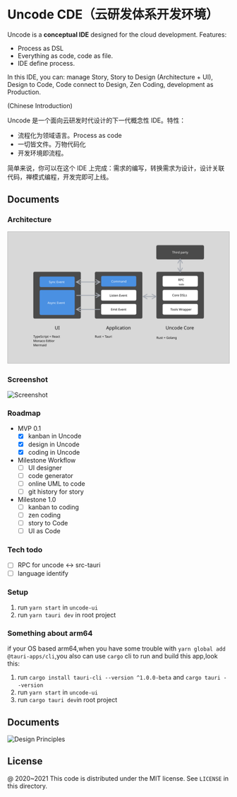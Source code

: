 # Uncode CDE（云研发体系开发环境）

Uncode is a **conceptual IDE** designed for the cloud development. Features:

 - Process as DSL
 - Everything as code, code as file.
 - IDE define process.

In this IDE, you can: manage Story, Story to Design (Architecture + UI), Design to Code, Code connect to Design, Zen Coding, development as Production.

(Chinese Introduction)

Uncode 是一个面向云研发时代设计的下一代概念性 IDE。特性：

 - 流程化为领域语言。Process as code
 - 一切皆文件。万物代码化
 - 开发环境即流程。

简单来说，你可以在这个 IDE 上完成：需求的编写，转换需求为设计，设计关联代码，禅模式编程，开发完即可上线。

## Documents

### Architecture

![Uncode Architecture](docs/architecture/uncode-architecture.svg)

### Screenshot

![Screenshot](https://inherd.org/articles/images/uncode-ss.png)

### Roadmap

 - MVP 0.1
    - [x] kanban in Uncode
    - [x] design in Uncode
    - [x] coding in Uncode
 - Milestone Workflow
    - [ ] UI designer
    - [ ] code generator
    - [ ] online UML to code
    - [ ] git history for story
 - Milestone 1.0
    - [ ] kanban to coding
    - [ ] zen coding
    - [ ] story to Code
    - [ ] UI as Code

### Tech todo

 - [ ] RPC for uncode <-> src-tauri
 - [ ] language identify

### Setup

1. run `yarn start` in `uncode-ui`
2. run `yarn tauri dev` in root project

### Something about arm64
if your OS based arm64,when you have some trouble with `yarn global add @tauri-apps/cli`,you also can use `cargo` cli to run and build this app,look this:

1. run `cargo install tauri-cli --version ^1.0.0-beta` and `cargo tauri --version`
2. run `yarn start` in `uncode-ui`
3. run `cargo tauri dev`in root project

## Documents

![Design Principles](docs/design/design-principles.png)


License
---

@ 2020~2021 This code is distributed under the MIT license. See `LICENSE` in this directory.
